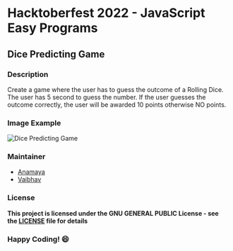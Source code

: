 # Hacktoberfest 2022 - JavaScript Easy Programs

## Dice Predicting Game

### Description
Create a game where the user has to guess the outcome of a Rolling Dice. The user has 5 second to guess the number. If the user guesses the outcome correctly, the user will be awarded 10 points otherwise NO points.

### Image Example
![Dice Predicting Game](https://mega.nz/file/1tNkBZoR#3WHUF3issRGInYYcG3XJ0ypmRZjwdW61GGep8Y9TJoM)

### Maintainer
- [Anamaya](https://www.linkedin.com/in/anamaya1729/)
- [Vaibhav](https://https://www.linkedin.com/in/vaibhava17/)

### License
**This project is licensed under the GNU GENERAL PUBLIC License - see the [LICENSE](../LICENSE) file for details**

### Happy Coding! :smile:
